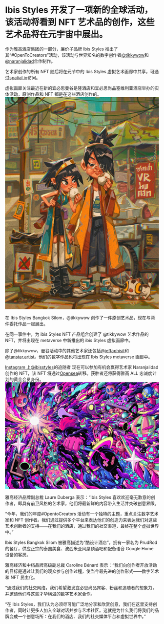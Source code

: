 # Ibis Styles 开发了一项新的全球活动，该活动将看到 NFT 艺术品的创作，这些艺术品将在元宇宙中展出。




作为雅高酒店集团的一部分，廉价子品牌 Ibis Styles 推出了其“#OpenToCreators”活动，该活动与世界知名的数字创作者[@tikkywow](https://www.instagram.com/tikkywow)和[@naranjalidad](http://www.instagram.com/naranjalidad)合作制作。

艺术家创作的所有 NFT 随后将在元节中的 Ibis Styles 虚拟艺术画廊中共享，可通过[spatial.io](https://spatial.io/s/ibis-Styles-Gallery-63207b8396854f00014a64aa?share=1999572191507638744&utm_source=%2Fspaces)访问。

虚拟画廊关注最近在新的宜必思曼谷是隆酒店和宜必思尚品塞维利亚酒店举办的实体活动，原创作品和 NFT 都是在这些酒店创作的。![@tanstar.artist (CNW Group/ibis Styles) 的馒头时间](27.jpg)



在 Ibis Styles Bangkok Silom，@tikkywow 创作了一件原创艺术品，现在与两件委托作品一起展出。

在同一事件中，为 ibis Styles NFT 产品组合创建了 @tikkywow 艺术作品的 NFT，并将出现在 metaverse 中新推出的 ibis Styles 虚拟画廊中。

除了@tikkywow，曼谷活动中的其他艺术家还包括[@jeffaphisit](https://www.instagram.com/jeffaphisit)和[@tanstar.artist](https://www.instagram.com/tanstar.artist/)。他们的数字作品也将出现在 Ibis Styles metaverse 画廊中。

[Instagram 上@ibisstyles](http://www.instagram.com/ibisstyles)的追随者 现在可以参加有机会赢得艺术家 Naranjalidad 创作的 NFT，该 NFT 将通过[Opensea](https://opensea.io/fr/collection/ibis-styles-otc-collection)转移。获胜者还将获得雅高 ALL 忠诚度计划的黄金会员身份。![@jeffaphisit 的数字作品出现在 Opensea 上的 ibis Styles metaverse 画廊中。 （CNW 集团/宜必思尚品）](28.jpg)

雅高经济品牌副总裁 Laure Duberga 表示：“Ibis Styles 喜欢欢迎毫无歉意的创作者，即具有前卫风格的艺术家，他们将最新鲜的内容带入生活并突破创意界限。

“今年，我们的年度#OpentoCreators 活动有一个独特的主题，重点关注数字艺术家和 NFT 创作者。我们通过提供多个平台来表达他们的创造力来表达我们对这些艺术创新者的支持——在我们的酒店，通过我们的社交渠道，最终在整个虚拟世界中。”

Ibis Styles Bangkok Silom 被雅高描述为“酷设计酒店”，拥有一家名为 PrudRod 的餐厅，供应正宗的泰国美食、波西米亚风屋顶酒吧和配备语音 Google Home 设备的客房。

雅高经济和中档品牌高级副总裁 Caroline Bénard 表示：“我们向创作者开放活动的目标是通过让我们的观众参与创作过程，使当今最先进的创作形式——数字艺术和 NFT 民主化。

“通过我们的社交网络，我们希望激发宜必思尚品宾客、粉丝和追随者的想象力，并邀请他们与这些才华横溢的数字艺术家合作。

“在 Ibis Styles，我们认为必须尽可能广泛地分享和欣赏创意，我们在这里支持创作者，同时让更多人加入全球对话并参与艺术社区。这就是为什么我们将我们的品牌变成一个创意场所：在我们的酒店、我们的社交媒体平台和虚拟世界中。”
